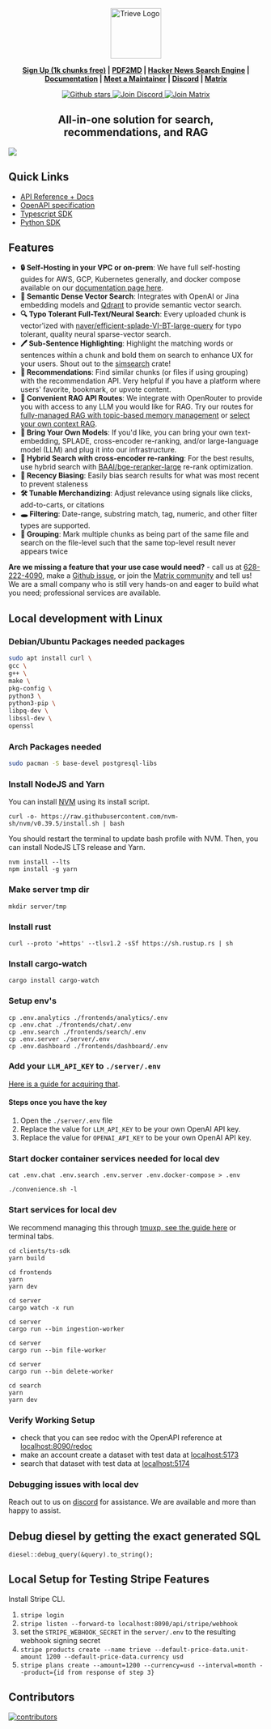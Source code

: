 <p align="center">
  <img height="100" src="https://cdn.trieve.ai/trieve-logo.png" alt="Trieve Logo">
</p>
<p align="center">
<strong><a href="https://dashboard.trieve.ai">Sign Up (1k chunks free)</a> | <a href="https://pdf2md.trieve.ai">PDF2MD</a> | <a href="https://docs.trieve.ai">Hacker News Search Engine</a> | <a href="https://docs.trieve.ai">Documentation</a> | <a href="https://cal.com/nick.k/meet">Meet a Maintainer</a> | <a href="https://discord.gg/eBJXXZDB8z">Discord</a> | <a href="https://matrix.to/#/#trieve-general:trieve.ai">Matrix</a>
</strong>
</p>

<p align="center">
    <a href="https://github.com/devflowinc/trieve/stargazers">
        <img src="https://img.shields.io/github/stars/devflowinc/trieve.svg?style=flat&color=yellow" alt="Github stars"/>
    </a>
    <a href="https://discord.gg/CuJVfgZf54">
        <img src="https://img.shields.io/discord/1130153053056684123.svg?label=Discord&logo=Discord&colorB=7289da&style=flat" alt="Join Discord"/>
    </a>
    <a href="https://matrix.to/#/#trieve-general:trieve.ai">
        <img src="https://img.shields.io/badge/matrix-join-purple?style=flat&logo=matrix&logocolor=white" alt="Join Matrix"/>
    </a>
</p>

<h2 align="center">
    <b>All-in-one solution for search, recommendations, and RAG</b>
</h2>

<a href="https://trieve.ai">
  <img src="https://cdn.trieve.ai/landing-tabs/light-api.webp">
</a>

## Quick Links

- [API Reference + Docs](https://docs.trieve.ai/api-reference)
- [OpenAPI specification](https://api.trieve.ai/redoc)
- [Typescript SDK](https://ts-sdk.trieve.ai/)
- [Python SDK](https://pypi.org/project/trieve-py-client/)

## Features

- **🔒 Self-Hosting in your VPC or on-prem**: We have full self-hosting guides for AWS, GCP, Kubernetes generally, and docker compose available on our [documentation page here](https://docs.trieve.ai/self-hosting/docker-compose).
- **🧠 Semantic Dense Vector Search**: Integrates with OpenAI or Jina embedding models and [Qdrant](https://qdrant.tech) to provide semantic vector search.
- **🔍 Typo Tolerant Full-Text/Neural Search**: Every uploaded chunk is vector'ized with [naver/efficient-splade-VI-BT-large-query](https://huggingface.co/naver/efficient-splade-VI-BT-large-query) for typo tolerant, quality neural sparse-vector search.
- **🖊️ Sub-Sentence Highlighting**: Highlight the matching words or sentences within a chunk and bold them on search to enhance UX for your users. Shout out to the [simsearch](https://github.com/smartdatalake/simsearch) crate!
- **🌟 Recommendations**: Find similar chunks (or files if using grouping) with the recommendation API. Very helpful if you have a platform where users' favorite, bookmark, or upvote content.
- **🤖 Convenient RAG API Routes**: We integrate with OpenRouter to provide you with access to any LLM you would like for RAG. Try our routes for [fully-managed RAG with topic-based memory management](https://api.trieve.ai/redoc#tag/message/operation/create_message_completion_handler) or [select your own context RAG](https://api.trieve.ai/redoc#tag/chunk/operation/generate_off_chunks).
- **💼 Bring Your Own Models**: If you'd like, you can bring your own text-embedding, SPLADE, cross-encoder re-ranking, and/or large-language model (LLM) and plug it into our infrastructure.
- **🔄 Hybrid Search with cross-encoder re-ranking**: For the best results, use hybrid search with [BAAI/bge-reranker-large](https://huggingface.co/BAAI/bge-reranker-large) re-rank optimization.
- **📆 Recency Biasing**: Easily bias search results for what was most recent to prevent staleness
- **🛠️ Tunable Merchandizing**: Adjust relevance using signals like clicks, add-to-carts, or citations
- **🕳️ Filtering**: Date-range, substring match, tag, numeric, and other filter types are supported.
- **👥 Grouping**: Mark multiple chunks as being part of the same file and search on the file-level such that the same top-level result never appears twice

**Are we missing a feature that your use case would need?** - call us at [628-222-4090](mailto:+16282224090), make a [Github issue](https://github.com/devflowinc/trieve/issues), or join the [Matrix community](https://matrix.to/#/#trieve-general:trieve.ai) and tell us! We are a small company who is still very hands-on and eager to build what you need; professional services are available.

## Local development with Linux

### Debian/Ubuntu Packages needed packages

```sh
sudo apt install curl \
gcc \
g++ \
make \
pkg-config \
python3 \
python3-pip \
libpq-dev \
libssl-dev \
openssl
```

### Arch Packages needed

```sh
sudo pacman -S base-devel postgresql-libs
```

### Install NodeJS and Yarn

You can install [NVM](https://github.com/nvm-sh/nvm) using its install script.

```
curl -o- https://raw.githubusercontent.com/nvm-sh/nvm/v0.39.5/install.sh | bash
```

You should restart the terminal to update bash profile with NVM. Then, you can install NodeJS LTS release and Yarn.

```
nvm install --lts
npm install -g yarn
```

### Make server tmp dir

```
mkdir server/tmp
```

### Install rust

```
curl --proto '=https' --tlsv1.2 -sSf https://sh.rustup.rs | sh
```

### Install cargo-watch

```
cargo install cargo-watch
```

### Setup env's

```
cp .env.analytics ./frontends/analytics/.env
cp .env.chat ./frontends/chat/.env
cp .env.search ./frontends/search/.env
cp .env.server ./server/.env
cp .env.dashboard ./frontends/dashboard/.env
```

### Add your `LLM_API_KEY` to `./server/.env`

[Here is a guide for acquiring that](https://blog.streamlit.io/beginners-guide-to-openai-api/#get-your-own-openai-api-key).

#### Steps once you have the key

1. Open the `./server/.env` file
2. Replace the value for `LLM_API_KEY` to be your own OpenAI API key.
3. Replace the value for `OPENAI_API_KEY` to be your own OpenAI API key.

### Start docker container services needed for local dev

```
cat .env.chat .env.search .env.server .env.docker-compose > .env

./convenience.sh -l
```

### Start services for local dev

We recommend managing this through [tmuxp, see the guide here](https://gist.github.com/skeptrunedev/101c7a13bb9b9242999830655470efac) or terminal tabs.

```
cd clients/ts-sdk
yarn build
```

```
cd frontends
yarn
yarn dev
```

```
cd server
cargo watch -x run
```

```
cd server
cargo run --bin ingestion-worker
```

```
cd server
cargo run --bin file-worker
```

```
cd server
cargo run --bin delete-worker
```

```
cd search
yarn
yarn dev
```

### Verify Working Setup

- check that you can see redoc with the OpenAPI reference at [localhost:8090/redoc](http://localhost:8090/redoc)
- make an account create a dataset with test data at [localhost:5173](http://localhost:5173)
- search that dataset with test data at [localhost:5174](http://localhost:5174)

### Debugging issues with local dev

Reach out to us on [discord](https://discord.gg/E9sPRZqpDT) for assistance. We are available and more than happy to assist.

## Debug diesel by getting the exact generated SQL

`diesel::debug_query(&query).to_string();`

## Local Setup for Testing Stripe Features

Install Stripe CLI.

1. `stripe login`
2. `stripe listen --forward-to localhost:8090/api/stripe/webhook`
3. set the `STRIPE_WEBHOOK_SECRET` in the `server/.env` to the resulting webhook signing secret
4. `stripe products create --name trieve --default-price-data.unit-amount 1200 --default-price-data.currency usd`
5. `stripe plans create --amount=1200 --currency=usd --interval=month --product={id from response of step 3}`

## Contributors

<a href="https://github.com/devflowinc/trieve/graphs/contributors">
  <img alt="contributors" src="https://contrib.rocks/image?repo=devflowinc/trieve"/>
</a>
